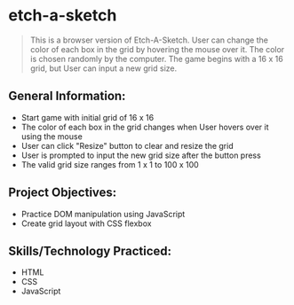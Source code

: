 # etch-a-sketch
> This is a browser version of Etch-A-Sketch. User can change the color of each box in the grid by 
hovering the mouse over it. The color is chosen randomly by the computer. The game begins with a 
16 x 16 grid, but User can input a new grid size.
## General Information:
- Start game with initial grid of 16 x 16
- The color of each box in the grid changes when User hovers over it using the mouse  
- User can click "Resize" button to clear and resize the grid 
- User is prompted to input the new grid size after the button press 
- The valid grid size ranges from 1 x 1 to 100 x 100
## Project Objectives:
- Practice DOM manipulation using JavaScript
- Create grid layout with CSS flexbox
## Skills/Technology Practiced:
- HTML
- CSS
- JavaScript